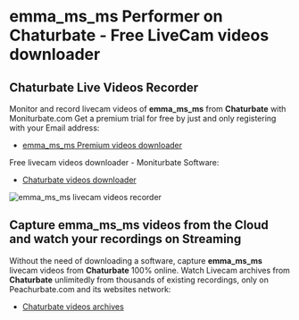 # emma_ms_ms Performer on Chaturbate - Free LiveCam videos downloader

## Chaturbate Live Videos Recorder

Monitor and record livecam videos of **emma_ms_ms** from **Chaturbate** with Moniturbate.com
Get a premium trial for free by just and only registering with your Email address:
* [emma_ms_ms Premium videos downloader](https://moniturbate.com/request-demo-licence-key.html)

Free livecam videos downloader - Moniturbate Software:
* [Chaturbate videos downloader](https://moniturbate.com/moniturbate-download-software.html)

![emma_ms_ms livecam videos recorder](https://peachurnet.com/templates/moniturbate-software.png)


## Capture emma_ms_ms videos from the Cloud and watch your recordings on Streaming

Without the need of downloading a software, capture **emma_ms_ms** livecam videos from **Chaturbate** 100% online.
Watch Livecam archives from **Chaturbate** unlimitedly from thousands of existing recordings, only on Peachurbate.com and its websites network:
* [Chaturbate videos archives](https://peachurnet.com/)